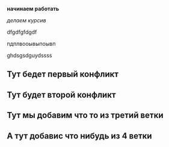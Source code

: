 **начинаем работать**

*делаем курсив*

dfgdfgfdgdf

пдплвооывыпоывп

ghdsgsdguydssss

## Тут бедет первый конфликт 

## Тут будет второй конфликт

## Тут мы добавим что то из третий ветки

## А тут добавис что нибудь из 4 ветки